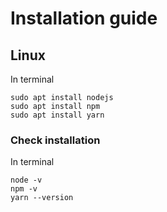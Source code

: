 # Installation guide

## Linux

In terminal

```
sudo apt install nodejs
sudo apt install npm
sudo apt install yarn
```

### Check installation

In terminal

```
node -v
npm -v
yarn --version
```